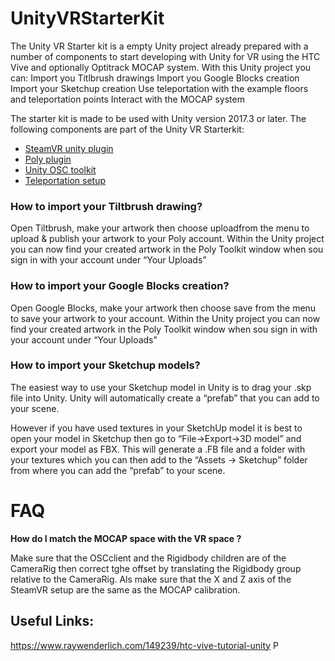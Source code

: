 # UnityVRStarterKit

The Unity VR Starter kit is a empty Unity project already prepared with a number of components to start developing with Unity for VR using the HTC Vive and optionally Optitrack MOCAP system. With this Unity project you can:
Import you Titlbrush drawings
Import you Google Blocks creation
Import your Sketchup creation
Use teleportation with the example floors and teleportation points
Interact with the MOCAP system

The starter kit is made to be used with Unity version 2017.3 or later.
The following components are part of the Unity VR Starterkit:

* [SteamVR unity plugin](https://assetstore.unity.com/packages/templates/systems/steamvr-plugin-32647)
* [Poly plugin](https://developers.google.com/poly/develop/unity)
* [Unity OSC toolkit](https://github.com/hku-ect/UnityOSCToolkit)
* [Teleportation setup](https://unity3d.college/2017/05/16/steamvr-locomotion-teleportation-movement/)

### How to import your Tiltbrush drawing?
Open Tiltbrush, make your artwork then choose uploadfrom the menu to upload & publish your artwork to your Poly account. Within the Unity project you can now find your created artwork in the Poly Toolkit window when sou sign in with your account under “Your Uploads”

### How to import your Google Blocks creation?
Open Google Blocks, make your artwork then choose save from the menu to save your artwork to your account. Within the Unity project you can now find your created artwork in the Poly Toolkit window when sou sign in with your account under “Your Uploads”

### How to import your Sketchup models?
The easiest way to use your Sketchup model in Unity is to drag your .skp file into Unity. Unity will automatically create a “prefab” that you can add to your scene.

However if you have used textures in your SketchUp model it is best to open your model in Sketchup then go to “File->Export->3D model” and export your model as FBX. 
This will generate a .FB file and a folder with your textures which you can then add to the “Assets -> Sketchup” folder from where you can add the “prefab” to your scene.


# FAQ

**How do I match the MOCAP space with the VR space ?**

Make sure that the OSCclient and the Rigidbody children are of the CameraRig then correct tghe offset by translating the Rigidbody group relative to the CameraRig. Als make sure that the X and Z axis of the SteamVR setup are the same as the MOCAP calibration.


## Useful Links:
https://www.raywenderlich.com/149239/htc-vive-tutorial-unity
P
